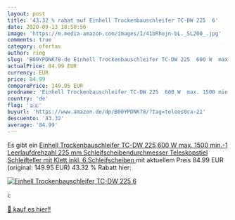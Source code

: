 ```yaml
---
layout: post
title: '43.32 % rabat auf Einhell Trockenbauschleifer TC-DW 225  6'
date: 2020-09-13 18:50:56
image: 'https://m.media-amazon.com/images/I/41bRhojn-bL._SL200_.jpg'
comments: true
category: ofertas
author: ring
slug: 'B00YPDNK78-de Einhell Trockenbauschleifer TC-DW 225  600 W  max. 1500 min.-1 Leerlaufdrehzahl  225 mm Schleifscheibendurchmesser  Teleskopstiel  Schleifteller mit Klett  inkl. 6 Schleifscheiben '
actualPrice: 84.99 EUR
currency: EUR
price: 84.99
comparePrice: 149.95 EUR
prodname: 'Einhell Trockenbauschleifer TC-DW 225  600 W  max. 1500 min.-1 Leerlaufdrehzahl  225 mm Schleifscheibendurchmesser  Teleskopstiel  Schleifteller mit Klett  inkl. 6 Schleifscheiben '
country: 'de'
flag: '🇩🇪'
buyurl: 'https://www.amazon.de/dp/B00YPDNK78/?tag=tolees0ca-21'
descuento: '43.32'
average: '84.99'
---
```


Es gibt ein [Einhell Trockenbauschleifer TC-DW 225  600 W  max. 1500 min.-1 Leerlaufdrehzahl  225 mm Schleifscheibendurchmesser  Teleskopstiel  Schleifteller mit Klett  inkl. 6 Schleifscheiben ](https://www.amazon.de/dp/B00YPDNK78/?tag=tolees0ca-21) mit aktuellem Preis 84.99 EUR (original: 149.95 EUR) 43.32 % Rabatt hier:

[![Einhell Trockenbauschleifer TC-DW 225  6](https://m.media-amazon.com/images/I/41bRhojn-bL._SL200_.jpg)](https://www.amazon.de/dp/B00YPDNK78/?tag=tolees0ca-21)

ℹ️:


[🛒 kauf es hier!!](https://www.amazon.de/dp/B00YPDNK78/?tag=tolees0ca-21)
